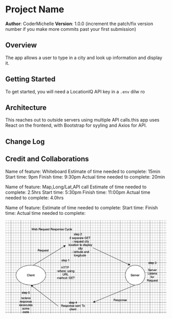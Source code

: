# Project Name

**Author**: CoderMichelle
**Version**: 1.0.0 (increment the patch/fix version number if you make more commits past your first submission)

## Overview
The app allows a user to type in a city and look up information and display it.

## Getting Started
To get started, you will need a LocationIQ API key in a `.env` dilw ro 

## Architecture
This reaches out to outside servers using multiple API calls.this app uses React on the frontend, with Bootstrap for syyling and Axios for API.

## Change Log
<!-- Use this area to document the iterative changes made to your application as each feature is successfully implemented. Use time stamps. Here's an example:

01-01-2001 4:59pm - Application now has a fully-functional express server, with a GET route for the location resource. -->

## Credit and Collaborations
<!-- Give credit (and a link) to other people or resources that helped you build this application. -->

Name of feature: Whiteboard
Estimate of time needed to complete: 15min
Start time: 9pm
Finish time: 9:30pm 
Actual time needed to complete: 20min

Name of feature: Map,Long/Lat,API call
Estimate of time needed to complete: 2.5hrs
Start time: 5:30pm
Finish time: 11:00pm
Actual time needed to complete: 4.0hrs

Name of feature:
Estimate of time needed to complete: 
Start time: 
Finish time: 
Actual time needed to complete:

![server diagram lab06](public/whiteboard.jpg)
